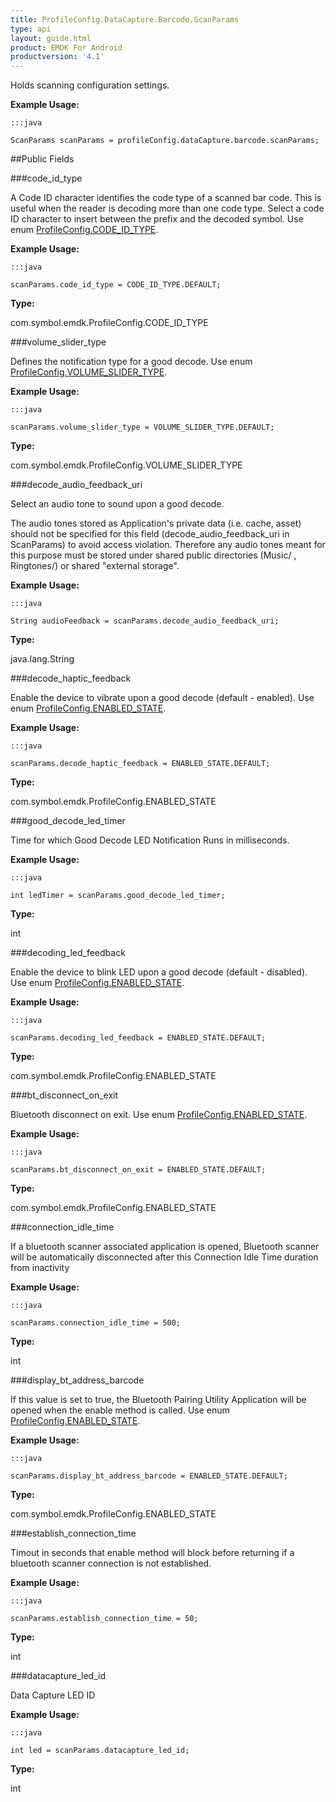 ```yaml
---
title: ProfileConfig.DataCapture.Barcode.ScanParams
type: api
layout: guide.html
product: EMDK For Android
productversion: '4.1'
---
```



Holds scanning configuration settings.  
 
 

**Example Usage:**
	
	:::java
	
	ScanParams scanParams = profileConfig.dataCapture.barcode.scanParams;
	


##Public Fields

###code_id_type

A Code ID character identifies the code type of a scanned bar code. 
 This is useful when the reader is decoding more than one code type. Select a code ID character to insert between the prefix and the decoded symbol. 
 Use enum [ ProfileConfig.CODE_ID_TYPE](../ProfileConfig-CODE_ID_TYPE).
 
 

**Example Usage:**
	
	:::java
	
	scanParams.code_id_type = CODE_ID_TYPE.DEFAULT;
	


**Type:**

com.symbol.emdk.ProfileConfig.CODE_ID_TYPE

###volume_slider_type

Defines the notification type for a good decode. 
 Use enum [ ProfileConfig.VOLUME_SLIDER_TYPE](../ProfileConfig-VOLUME_SLIDER_TYPE).
 
 

**Example Usage:**
	
	:::java
	
	scanParams.volume_slider_type = VOLUME_SLIDER_TYPE.DEFAULT;
	


**Type:**

com.symbol.emdk.ProfileConfig.VOLUME_SLIDER_TYPE

###decode_audio_feedback_uri

Select an audio tone to sound upon a good decode. 
 
 The audio tones stored as Application's private data (i.e. cache, asset) should not be specified for this field 
 (decode_audio_feedback_uri in ScanParams) to avoid access violation. Therefore any audio tones meant for this 
 purpose must be stored under shared public directories (Music/ , Ringtones/) or shared "external storage".
 
 

**Example Usage:**
	
	:::java
	
	String audioFeedback = scanParams.decode_audio_feedback_uri;
	


**Type:**

java.lang.String

###decode_haptic_feedback

Enable the device to vibrate upon a good decode (default - enabled). Use enum [ ProfileConfig.ENABLED_STATE](../ProfileConfig-ENABLED_STATE).
 
 

**Example Usage:**
	
	:::java
	
	scanParams.decode_haptic_feedback = ENABLED_STATE.DEFAULT;
	


**Type:**

com.symbol.emdk.ProfileConfig.ENABLED_STATE

###good_decode_led_timer

Time for which Good Decode LED Notification Runs in milliseconds.
 
 

**Example Usage:**
	
	:::java
	
	int ledTimer = scanParams.good_decode_led_timer;
	


**Type:**

int

###decoding_led_feedback

Enable the device to blink LED upon a good decode (default - disabled). Use enum [ ProfileConfig.ENABLED_STATE](../ProfileConfig-ENABLED_STATE).
 
 

**Example Usage:**
	
	:::java
	
	scanParams.decoding_led_feedback = ENABLED_STATE.DEFAULT;
	


**Type:**

com.symbol.emdk.ProfileConfig.ENABLED_STATE

###bt_disconnect_on_exit

Bluetooth disconnect on exit. Use enum [ ProfileConfig.ENABLED_STATE](../ProfileConfig-ENABLED_STATE).
 
 

**Example Usage:**
	
	:::java
	
	scanParams.bt_disconnect_on_exit = ENABLED_STATE.DEFAULT;
	


**Type:**

com.symbol.emdk.ProfileConfig.ENABLED_STATE

###connection_idle_time

If a bluetooth scanner associated application is opened, Bluetooth 
 scanner will be automatically disconnected after this Connection 
 Idle Time duration from inactivity
 
 

**Example Usage:**
	
	:::java
	
	scanParams.connection_idle_time = 500;
	


**Type:**

int

###display_bt_address_barcode

If this value is set to true, the Bluetooth Pairing Utility
 Application will be opened when the enable method is called.
 Use enum [ ProfileConfig.ENABLED_STATE](../ProfileConfig-ENABLED_STATE).
 
 

**Example Usage:**
	
	:::java
	
	scanParams.display_bt_address_barcode = ENABLED_STATE.DEFAULT;
	


**Type:**

com.symbol.emdk.ProfileConfig.ENABLED_STATE

###establish_connection_time

Timout in seconds that enable method will block before returning 
 if a bluetooth scanner connection is not established.
 
 

**Example Usage:**
	
	:::java
	
	scanParams.establish_connection_time = 50;
	


**Type:**

int

###datacapture_led_id

Data Capture LED ID
 
 

**Example Usage:**
	
	:::java
	
	int led = scanParams.datacapture_led_id;
	


**Type:**

int









